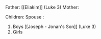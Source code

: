 Father: [[Eliakim]] (Luke 3)
Mother: 

Children:
Spouse : 
1) Boys
	[[Joseph - Jonan's Son]] (Luke 3)
2) Girls
	